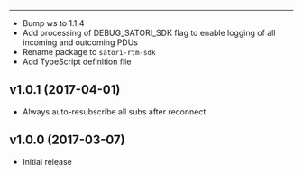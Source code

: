-------------------
* Bump ws to 1.1.4
* Add processing of DEBUG_SATORI_SDK flag to enable logging of all incoming and outcoming PDUs
* Rename package to `satori-rtm-sdk`
* Add TypeScript definition file


v1.0.1 (2017-04-01)
-------------------
* Always auto-resubscribe all subs after reconnect

v1.0.0 (2017-03-07)
-------------------
* Initial release
